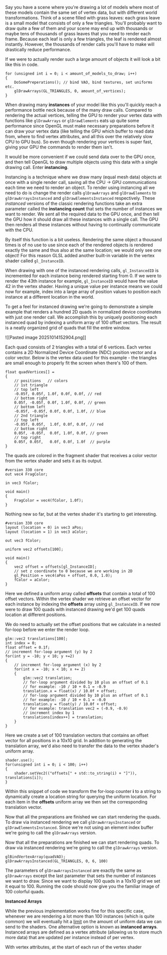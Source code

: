 
Say you have a scene where you're drawing a lot of models where most of these models contain the same set of vertex data, but with different world transformations. Think of a scene filled with grass leaves: each grass leave is a small model that consists of only a few triangles. You'll probably want to draw quite a few of them and your scene may end up with thousands or maybe tens of thousands of grass leaves that you need to render each frame. Because each leaf is only a few triangles, the leaf is rendered almost instantly. However, the thousands of render calls you'll have to make will drastically reduce performance. 

If we were to actually render such a large amount of objects it will look a bit like this in code. 

```
for (unsigned int i = 0; i < amount_of_models_to_draw; i++)
{
	DoSomePreperations(); // bind VAO, bind textures, set uniforms etc.
	glDrawArrays(GL_TRIANGLES, 0, amount_of_vertices);
}
```

When drawing many **instances** of your model like this you'll quickly reach a performance bottle neck because of the many draw calls. Compared to rendering the actual vertices, telling the GPU to render your vertex data with functions like `glDrawArrays` or `glDrawElements` eats up quite some performance since OpenGL must make necessary preparations before it can draw your vertex data (like telling the GPU which buffer to read data from, where to find vertex attributes, and all this over the relatively slow CPU to GPU bus). So even though rendering your vertices is super fast, giving your GPU the commands to render them isn't. 

It would be more convenient if we could send data over to the GPU once, and then tell OpenGL to draw multiple objects using this data with a single drawing call. Enter **instancing**. 

Instancing is a technique where we draw many (equal mesh data) objects at once with a single render call, saving all the CPU -> GPU communications each time we need to render an object. To render using instancing all we need to do is change the render calls `glDrawArrays` and `glDrawElements` to `glDrawArraysInstanced` and `glDrawElementsInstanced` respectively. These *instanced* versions of the classic rendering functions take an extra parameter called the **instancing count** that sets the number of instances we want to render. We sent all the required data to the GPU once, and then tell the GPU how it should draw all these instances with a single call. The GPU then renders all these instances without having to continually communicate with the CPU.

By itself this function is a bit useless. Rendering the same object a thousand times is of no use to use since each of the rendered objects is rendered exactly the same and thus also at the same location; we would only see one object! For this reason GLSL added another built-in variable in the vertex shader called `gl_InstanceID`. 

When drawing with one of the instanced rendering calls, `gl_InstancedID` is incremented for each instance being rendered starting from 0. If we were to render the 43th instance for example, `gl_InstanceID` would have the value 42 in the vertex shader. Having a unique value per instance means we could now for example, index into a large array of position values to position each instance at a different location in the world. 

To get a feel for instanced drawing we're going to demonstrate a simple example that renders a hundred 2D quads in normalized device coordinates with just one render call. We accomplish this by uniquely positioning each instanced quad by indexing a uniform array of 100 offset vectors. The result is a neatly organized grid of quads that fill the entire window. 

![[Pasted image 20251014152904.png]]

Each quad consists of 2 triangles with a total of 6 vertices. Each vertex contains a 2D Normalized Device Coordinate (NDC) position vector and a color vector. Below is the vertex data used for this example - the triangles are small enough to properly fit the screen when there's 100 of them. 

```
float quadVertices[] = 
{
	// positions   // colors 
	// 1st triangle
	// top left
	-0.05f, 0.05f, 1.0f, 0.0f, 0.0f, // red
	// bottom right
	0.05f, -0.05f, 0.0f, 1.0f, 0.0f, // green
	// bottom left   
	-0.05f, -0.05f, 0.0f, 0.0f, 1.0f, // blue
	// 2nd triangle
	// top left
	-0.05f, 0.05f,  1.0f, 0.0f, 0.0f, // red
	// bottom right
	0.05f, -0.05f,  0.0f, 1.0f, 0.0f, // green
	// top right
	0.05f, 0.05f,   0.0f, 0.0f, 1.0f  // purple
}
```

The quads are colored in the fragment shader that receives a color vector from the vertex shader and sets it as its output. 

```
#version 330 core
out vec4 FragColor; 

in vec3 fColor;

void main()
{
	FragColor = vec4(fColor, 1.0f);
}
```

Nothing new so far, but at the vertex shader it's starting to get interesting. 

```
#version 330 core
layout (location = 0) in vec3 aPos;
layout (location = 1) in vec3 aColor;

out vec3 fColor;

uniform vec2 offsets[100];

void main()
{
	vec2 offset = offsets[gl_InstanceID];
	// set z coordinate to 0 because we are working in 2D 
	gl_Position = vec4(aPos + offset, 0.0, 1.0); 
	fColor = aColor;
}
```

Here we defined a uniform array called **offsets** that contain a total of 100 offset vectors. Within the vertex shader we retrieve an offset vector for each instance by indexing the **offsets** array using `gl_InstanceID`. If we now were to draw 100 quads with instanced drawing we'd get 100 quads location at different positions. 

We do need to actually set the offset positions that we calculate in a nested for-loop before we enter the render loop. 

```
glm::vec2 translations[100];
int index = 0;
float offset = 0.1f;
// increment for-loop argument (y) by 2
for(int y = -10; y < 10; y +=2)
{
	// increment for-loop argument (x) by 2
	for(int x = -10; x < 10; x += 2)
	{
		glm::vec2 translation;
		// for-loop argument divided by 10 plus an offset of 0.1
		// for example: -10 / 10 + 0.1 = -0.9
		translation.x = float(x) / 10.0f + offset;
		// for-loop argument divided by 10 plus an offset of 0.1
		// for example: -10 / 10 + 0.1 = -0.0
		translation.y = float(y) / 10.0f + offset;
		// for example: translation vec2 = (-0.9, -0.9) 
		// increment index by 1
		translations[index++] = translation;
	}
}
```

Here we create a set of 100 translation vectors that contains an offset vector for all positions in a 10x10 grid. In addition to generating the translation array, we'd also need to transfer the data to the vertex shader's uniform array.

```
shader.use();
for(unsigned int i = 0; i < 100; i++)
{
	shader.setVec2(("offsets[" + std::to_string(i) + "]")), translations[i]);
}
```

Within this snippet of code we transform the for-loop counter **i** to a string to dynamically create a location string for querying the uniform location. For each item in the **offsets** uniform array we then set the corresponding translation vector. 

Now that all the preparations are finished we can start rendering the quads. To draw via instanced rendering we call `glDrawArraysInstanced` or `glDrawElementsInstanced`. Since we're not using an element index buffer we're going to call the `glDrawArrays` version. 

Now that all the preparations are finished we can start rendering quads. To draw via instanced rendering we're going to call the `glDrawArrays` version. 

```
glBindVertexArray(quadVAO);
glDrawArraysInstanced(GL_TRIANGLES, 0, 6, 100)
```

The parameters of `glDrawArraysInstanced` are exactly the same as `glDrawArrays` except the last parameter that sets the number of instances we want to draw. Since we want to display 100 quads in a 10x10 grid we set it equal to 100. Running the code should now give you the familiar image of 100 colorful quads. 

**Instanced Arrays**

While the previous implementation works fine for this specific case, whenever we are rendering a lot more than 100 instances (which is quite common) we will eventually hit a [limit](https://www.khronos.org/opengl/wiki/GLSL_Uniform#Implementation_limits) on the amount of uniform data we can send to the shaders. One alternative option is known as **instanced arrays**. Instanced arrays are defined as a vertex attribute (allowing us to store much more data) that are updated per instance instead of per vertex. 

With vertex attributes, at the start of each run of the vertex shader